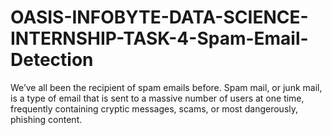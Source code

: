 # OASIS-INFOBYTE-DATA-SCIENCE-INTERNSHIP-TASK-4-Spam-Email-Detection
We’ve all been the recipient of spam emails before. Spam mail, or junk mail, is a type of email that is sent to a massive number of users at one time, frequently containing cryptic messages, scams, or most dangerously, phishing content.
